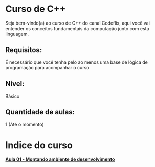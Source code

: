# Curso de C++

Seja bem-vindo(a) ao curso de C++ do canal Codeflix, aqui você vai entender os conceitos fundamentais da computação junto com esta linguagem. 

## Requisitos:
 É necessário que você tenha pelo ao menos uma base de lógica de programação para acompanhar o curso
## Nível:

Básico

## Quantidade de aulas:
 1 (Até o momento)

# Indice do curso

#### [Aula 01 - Montando ambiente de desenvolvimento](https://github.com/techtuxbr/curso-cpp-codeflix/blob/master/Aulas/01.md)

